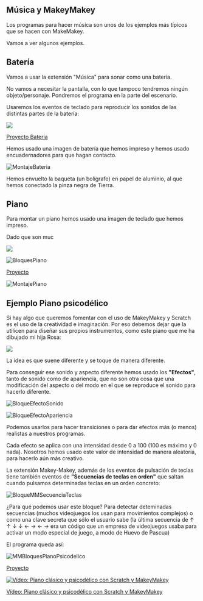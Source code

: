 ## Música y MakeyMakey

Los programas para hacer música son unos de los ejemplos más típicos que se hacen con MakeMakey.

Vamos a ver algunos ejemplos.

## Batería

Vamos a usar la extensión "Música" para sonar como una batería.

No vamos a necesitar la pantalla, con lo que tampoco tendremos ningún objeto/personaje. Pondremos el programa en la parte del escenario.

Usaremos los eventos de teclado para reproducir los sonidos de las distintas partes de la batería:

![](../images/MMBateria.png)

[Proyecto Batería](https://scratch.mit.edu/projects/401021028/)

Hemos usado una imagen de batería que hemos impreso y hemos usado encuadernadores para que hagan contacto.


![MontajeBateria](../images/MontajeBateria.png)

Hemos envuelto la baqueta (un bolígrafo) en papel de aluminio, al que hemos conectado la pinza negra de Tierra.


## Piano

Para montar un piano hemos usado una imagen de teclado que hemos impreso.

Dado que son muc

![](../images/piano-307653_960_720.webp)



![BloquesPiano](../images/BloquesPiano.png)

[Proyecto](https://scratch.mit.edu/projects/401028271/)

![MontajePiano](../images/MontajePiano.png)

## Ejemplo Piano psicodélico

Si hay algo que queremos fomentar con el uso de MakeyMakey y Scratch es el uso de la creatividad e imaginación. Por eso debemos dejar que la utilicen para diseñar sus propios instrumentos, como este piano que me ha dibujado mi hija Rosa:

![](../images/Pianopsicodelico.jpg)

La idea es que suene diferente y se toque de manera diferente.

Para conseguir ese sonido y aspecto diferente hemos usado los **"Efectos"**, tanto de sonido como de apariencia, que no son otra cosa que una modificación del aspecto o del modo en el que se reproduce el sonido para hacerlo diferente.

![BloqueEfectoSonido](../images/BloqueEfectoSonido.png)

![BloqueEfectoApariencia](../images/BloqueEfectoApariencia.png)

Podemos usarlos para hacer transiciones o para dar efectos más (o menos) realistas a nuestros programas.

Cada efecto se aplica con una intensidad desde 0 a 100 (100 es máximo y 0 nada). Nosotros hemos usado este valor de intensidad de manera aleatoria, para hacerlo aún más creativo.

La extensión Makey-Makey, además de los eventos de pulsación de teclas tiene también eventos de **"Secuencias de teclas en orden"** que saltan cuando pulsamos determinadas teclas en un orden concreto:

![BloqueMMSecuenciaTeclas](../images/BloqueMMSecuenciaTeclas.png)

¿Para qué podemos usar este bloque? Para detectar deteminadas secuencias (muchos videojuegos los usan para movimientos complejos) o como una clave secreta que sólo el usuario sabe (la última secuencia de ↑  ↑  ↓  ↓  ←  →  ← → era un código que un empresa de videojuegos usaba para activar un modo especial de juego, a modo de Huevo de Pascua)

El programa queda así:

![MMBloquesPianoPsicodelico](../images/MMBloquesPianoPsicodelico.png)

[Proyecto](https://scratch.mit.edu/projects/400209476)

[![Vídeo: Piano clásico y psicodélico con Scratch y MakeyMakey](https://img.youtube.com/vi/5UY0iAJ3UWY/0.jpg)](https://youtu.be/5UY0iAJ3UWY)


[Vídeo: Piano clásico y psicodélico con Scratch y MakeyMakey](https://youtu.be/5UY0iAJ3UWY)
